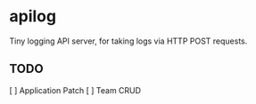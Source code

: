 # apilog

Tiny logging API server, for taking logs via HTTP POST requests.

## TODO

[ ] Application Patch
[ ] Team CRUD
